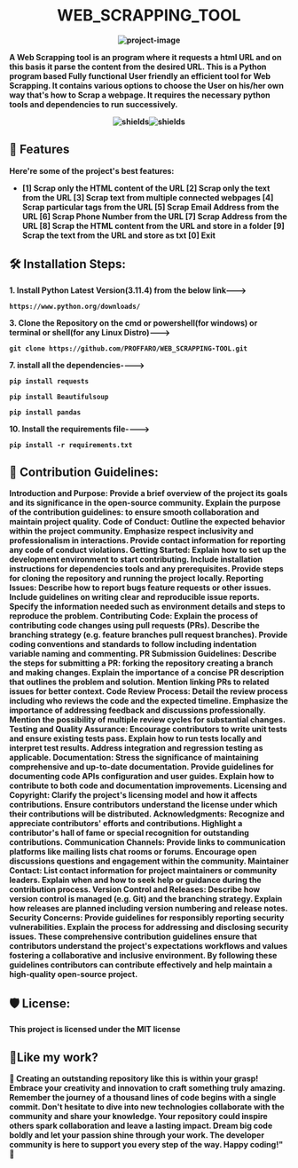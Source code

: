 <h1 align="center" id="title"><b>WEB_SCRAPPING_TOOL<b></h1>

<p align="center"><img src="https://nanonets.com/blog/content/images/2023/04/Screenshot-2023-04-17-at-4.50.18-PM.png" alt="project-image"></p>

<p id="description">A Web Scrapping tool is an program where it requests a html URL and on this basis it parse the content from the desired URL. This is a Python program based Fully functional User friendly an efficient tool for Web Scrapping. It contains various options to choose the User on his/her own way that's how to Scrap a webpage. It requires the necessary python tools and dependencies to run successively.</p>

<p align="center"><img src="https://img.shields.io/badge/dynamic/yaml?url=https%3A%2F%2Fgithub.com%2Fbadges%2Fshields%2Fmaster%2F.github%2Fdependabot.yml&amp;query=%24.version&amp;prefix=%5B&amp;suffix=%5D&amp;style=plastic&amp;logo=GitLab&amp;logoColor=rgb&amp;label=creative&amp;labelColor=rgb&amp;color=rgb" alt="shields"><img src="https://img.shields.io/badge/Web%20Scrapping%20Tool-Dayananda?style=flat-square&amp;logo=gitlab&amp;logoColor=rgb&amp;label=creative&amp;labelColor=rgb&amp;color=rgb" alt="shields"></p>

  
  
<h2>🧐 Features</h2>

Here're some of the project's best features:

*   \[1\] Scrap only the HTML content of the URL \[2\] Scrap only the text from the URL \[3\] Scrap text from multiple connected webpages \[4\] Scrap particular tags from the URL \[5\] Scrap Email Address from the URL \[6\] Scrap Phone Number from the URL \[7\] Scrap Address from the URL \[8\] Scrap the HTML content from the URL and store in a folder \[9\] Scrap the text from the URL and store as txt \[0\] Exit

<h2>🛠️ Installation Steps:</h2>

<p>1. Install Python Latest Version(3.11.4) from the below link---&gt;</p>

```
https://www.python.org/downloads/
```

<p>3. Clone the Repository on the cmd or powershell(for windows) or terminal or shell(for any Linux Distro)---&gt;</p>

```
git clone https://github.com/PROFFARO/WEB_SCRAPPING-TOOL.git
```

<p>7. install all the dependencies----&gt;</p>

```
pip install requests
```

```
pip install Beautifulsoup
```

```
pip install pandas
```

<p>10. Install the requirements file----&gt;</p>

```
pip install -r requirements.txt
```

<h2>🍰 Contribution Guidelines:</h2>

Introduction and Purpose: Provide a brief overview of the project its goals and its significance in the open-source community. Explain the purpose of the contribution guidelines: to ensure smooth collaboration and maintain project quality. Code of Conduct: Outline the expected behavior within the project community. Emphasize respect inclusivity and professionalism in interactions. Provide contact information for reporting any code of conduct violations. Getting Started: Explain how to set up the development environment to start contributing. Include installation instructions for dependencies tools and any prerequisites. Provide steps for cloning the repository and running the project locally. Reporting Issues: Describe how to report bugs feature requests or other issues. Include guidelines on writing clear and reproducible issue reports. Specify the information needed such as environment details and steps to reproduce the problem. Contributing Code: Explain the process of contributing code changes using pull requests (PRs). Describe the branching strategy (e.g. feature branches pull request branches). Provide coding conventions and standards to follow including indentation variable naming and commenting. PR Submission Guidelines: Describe the steps for submitting a PR: forking the repository creating a branch and making changes. Explain the importance of a concise PR description that outlines the problem and solution. Mention linking PRs to related issues for better context. Code Review Process: Detail the review process including who reviews the code and the expected timeline. Emphasize the importance of addressing feedback and discussions professionally. Mention the possibility of multiple review cycles for substantial changes. Testing and Quality Assurance: Encourage contributors to write unit tests and ensure existing tests pass. Explain how to run tests locally and interpret test results. Address integration and regression testing as applicable. Documentation: Stress the significance of maintaining comprehensive and up-to-date documentation. Provide guidelines for documenting code APIs configuration and user guides. Explain how to contribute to both code and documentation improvements. Licensing and Copyright: Clarify the project's licensing model and how it affects contributions. Ensure contributors understand the license under which their contributions will be distributed. Acknowledgments: Recognize and appreciate contributors' efforts and contributions. Highlight a contributor's hall of fame or special recognition for outstanding contributions. Communication Channels: Provide links to communication platforms like mailing lists chat rooms or forums. Encourage open discussions questions and engagement within the community. Maintainer Contact: List contact information for project maintainers or community leaders. Explain when and how to seek help or guidance during the contribution process. Version Control and Releases: Describe how version control is managed (e.g. Git) and the branching strategy. Explain how releases are planned including version numbering and release notes. Security Concerns: Provide guidelines for responsibly reporting security vulnerabilities. Explain the process for addressing and disclosing security issues. These comprehensive contribution guidelines ensure that contributors understand the project's expectations workflows and values fostering a collaborative and inclusive environment. By following these guidelines contributors can contribute effectively and help maintain a high-quality open-source project.

<h2>🛡️ License:</h2>

This project is licensed under the MIT license

<h2>💖Like my work?</h2>

🚀 Creating an outstanding repository like this is within your grasp! Embrace your creativity and innovation to craft something truly amazing. Remember the journey of a thousand lines of code begins with a single commit. Don't hesitate to dive into new technologies collaborate with the community and share your knowledge. Your repository could inspire others spark collaboration and leave a lasting impact. Dream big code boldly and let your passion shine through your work. The developer community is here to support you every step of the way. Happy coding!" 🌟
